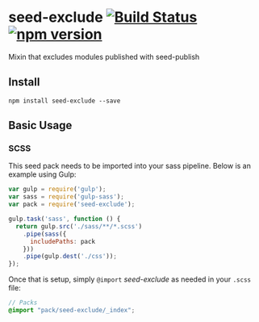 # seed-exclude [![Build Status](https://travis-ci.org/helpscout/seed-exclude.svg?branch=master)](https://travis-ci.org/helpscout/seed-exclude) [![npm version](https://badge.fury.io/js/seed-exclude.svg)](https://badge.fury.io/js/seed-exclude)

Mixin that excludes modules published with seed-publish

## Install
```
npm install seed-exclude --save
```


## Basic Usage

### SCSS
This seed pack needs to be imported into your sass pipeline. Below is an example using Gulp:


```javascript
var gulp = require('gulp');
var sass = require('gulp-sass');
var pack = require('seed-exclude');

gulp.task('sass', function () {
  return gulp.src('./sass/**/*.scss')
    .pipe(sass({
      includePaths: pack
    }))
    .pipe(gulp.dest('./css'));
});
```

Once that is setup, simply `@import` *seed-exclude* as needed in your `.scss` file:

```scss
// Packs
@import "pack/seed-exclude/_index";
```

